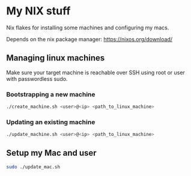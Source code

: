 # My NIX stuff
Nix flakes for installing some machines and configuring my macs.

Depends on the nix package manager: https://nixos.org/download/

## Managing linux machines
Make sure your target machine is reachable over SSH using root or user with passwordless sudo.

### Bootstrapping a new machine
```bash
./create_machine.sh <user>@<ip> <path_to_linux_machine>
```

### Updating an existing machine
```bash
./update_machine.sh <user>@<ip> <path_to_linux_machine>
```

## Setup my Mac and user
```bash
sudo ./update_mac.sh
```